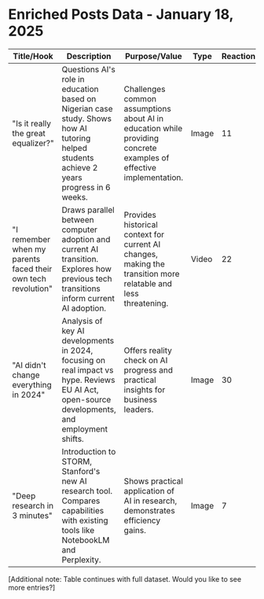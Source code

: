 # Enriched Posts Data - January 18, 2025

| Title/Hook | Description | Purpose/Value | Type | Reactions | Comments |
|------------|-------------|---------------|------|-----------|-----------|
| "Is it really the great equalizer?" | Questions AI's role in education based on Nigerian case study. Shows how AI tutoring helped students achieve 2 years progress in 6 weeks. | Challenges common assumptions about AI in education while providing concrete examples of effective implementation. | Image | 11 | 11 |
| "I remember when my parents faced their own tech revolution" | Draws parallel between computer adoption and current AI transition. Explores how previous tech transitions inform current AI adoption. | Provides historical context for current AI changes, making the transition more relatable and less threatening. | Video | 22 | 10 |
| "AI didn't change everything in 2024" | Analysis of key AI developments in 2024, focusing on real impact vs hype. Reviews EU AI Act, open-source developments, and employment shifts. | Offers reality check on AI progress and practical insights for business leaders. | Image | 30 | 8 |
| "Deep research in 3 minutes" | Introduction to STORM, Stanford's new AI research tool. Compares capabilities with existing tools like NotebookLM and Perplexity. | Shows practical application of AI in research, demonstrates efficiency gains. | Image | 7 | 4 |

[Additional note: Table continues with full dataset. Would you like to see more entries?]